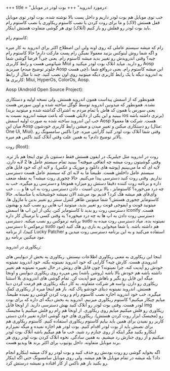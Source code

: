 +++
title = "درمورد اندروید"
+++
بوت لودر در موبایل:

خب توی موبایل هم بوت لودر داریم و داخل پست بالا نوشته شده. بوت لودر توی موبایل قفل هستش (لاک) و ما برای روت کردن یا نصب کاستوم ریکاوری یا نصب کاستوم رام باید بوت لودر رو قفلش رو باز کنیم (آنلاک) توی هر گوشی متفاوت هستش اینکار.

کاستوم رام:

رام که میشه سیستم عاملی که روی اونه ولی این اصطلاح اکثر برای اندروید به کار میره و اگه شما روش لینوکس بزنید معمولا نمیگن رام پست مارکت دارم! حالا کاستوم رام چیه؟ وقتی اندرویدش رو تغییر بدید میشه کاستوم رام. یعنی چی؟ فرضا گوشی شما شیائومی هست و رابط کاربری Miui رو دارید. میاید انلاک بوت لودر میکنید و Aosp میریزید (جلوتر توضیح میدم Aosp چی هست)، این میشه کاستوم رام. یعنی درواقع شما یه اندروید دیگه با یک رابط کاربری دیگه میتونید روی اون نصب کنید. چند تا مثال از رابط کاربری ها: Miui, HyperOs, ColorOs, Aosp.

Aosp (Android Open Source Project):

همونطور که از اسمش پیداست همون اندروید هستش. ولی نسخه اولیه و دستکاری نشده. همونطور که میدونین اندروید توسط گوگل ساخته شده و اوپن سورس هست (یعنی سورس یا همون کد هاش با تمام مردم به اشتراک گذاشته شده و میتونید برید ببینید و این یکی از دلایلی هست که باعث میشه اندروید نسبت به ios برتری داشته باشه) خب این اندروید ساخته شده به صورت اولیه اسمش Aosp هست. شرکت ها معمولا میان این Aosp رو دستکاری میکنن و تغییر میدن و میشن رابط کاربری خودشون (مثال: One Ui, Miui). 
وقتی شما آنلاک بوت لودر کنید گارانتی میره. چرا ناکس سامسونگ رو بالاتر توضیح دادم؟ به همین علت وقتی آنلاک کنید ناکس هم میره.

روت (Root):

روت در اندروید مثل جیلبریک در ایفون هستش فقط دستتون باز توی اینجا هم باز تره. وقتی گوشیتون روت میشه چه اتفاقی میوفته؟ ببینید تمام سیستم عامل ها 2 لایه دارن. لایه ای که ما می‌بینیم (پوشه های دانلود و موزیک و عکس). و لایه ای که خود فایل های سیستم عامل داخلش هست. طبیعتاً ما به لایه ای که سیستم عامل هست دسترسی نداریم. وقتی روت کنید دسترسی پیدا می‌کنیم. حالا چجوری روت میشه؟ یه نقطه ضعف داره و برنامه روت کننده دقیقا دستش رو میزاره همونجا و دسترسی رو میگیره. خب به چه درد می‌خوره؟ کاستومایز ، بالا بردن امنیت ، دادن دسترسی روت به اپ ها و ... . خب وای‌فای هم میشه هک کرد؟ قدیم بود می‌شد الان نمیشه خوشبختانه یا متاسفانه. حالا کاستومایز چجوری هستش؟ شما میتونین ظاهر کنترل سنتر رو تغییر بدین با ماژول ها، میتونید فونت و ایموجی فونت رو تغییر بدید، میتونید اپ هایی رو نصب کنید و بهشون دسترسی روت رو بدید تا کاستومایز کنن. یکی از این اپ ها اسمش iconify هست. دسترسی روت دادن به اپ ها به چه درد میخوره؟ یه وقتی کسی با ترمینال کار داره برنامه ترموکس رو نصب میکنه. دسترسی sudo نمیتونه بده. میاد دسترسی روت میده به ترموکس تا دسترسی sudo هم داشته باشه. یا شما میخواین یه بازی رو هک کنید (مود کنید)، از برنامه Lucky Patcher استفاده می‌کنید و به این برنامه دسترسی روت میدین و مود میکنین برنامه رو. 

ریکاوری در اندروید:

اینجا این ریکاوری به معنی ریکاوری اطلاعات نیستش. ریکاوری یه بخش از دیوایس های اندرویدی هست. کارش چیه؟ کارایی که خود اندروید نمیتونه بکنه. خود اندروید نمیتونه خودش رو آپدیت کنه. چرا نمیتونه؟ چون فایل های روتش در حال تغییره نمیتونه هم تغییر داشته باشه هم خودش بالا باشه (روشن باشه) پس می‌ره روی ریکاوری دیوایس و اونجا میگه این فایل رو بگیر و باهاش منو آپدیت کن. تمام گوشی های اندرویدی بلا استثنا ریکاوری رو دارن. واسه هر شرکت متفاوته. یه کار دیگه ریکاوری هم فرمت کردن دیتا هستش. اندروید نمیتونه دیتای خودشو پاک کنه. باز هم اینجا میره از ریکاوری کمک میگیره. خب خود اندروید اجازه نصب کاستوم رام و روت کردن گوشی رو نمیده طبیعتاً. میایم چیکار میکنیم؟ کاستوم ریکاوری میزنیم. اندروید یه بخش دیگه ای داره که برای بوت لودر هست. وقتی بوت لودر رو آنلاک کنید بهش دسترسی دارید. از اونجا فایل img ریکاوری رو فلش میکنیم میایم روی ریکاوری. از اونجا هم رام رو فلش میکنیم یا مجیسک رو (مجیسک ابزار روت کردن هستش). ریکاوری های خود گوشی اجازه تغییر دادن دستی کاربر رو نمیدن برای همین باید بیایم کاستوم ریکاوری استفاده کنیم. کاستوم ریکاوری هم برای نصبش باید از بوت لودر اقدام کنیم. بوت لودر هم اجازه نمیده و میگه نمیزارم اینکارو بکنید مگر اینکه از روی جنازم رد شید، خب ما هم میگیم باشه آنلاک بوت لودر میکنیم و از روی جنازش رد میشیم. به همین سادگی. نحوه انلاک کردن بوت لودر روی هر برند موبایل متفاوته. داخل یوتیوب برای اکثر برند ها ویدیو هست.



اگه بخواید گوشی رو روت بودنش رو حذف کنید و بوت لودر رو لاک میشه اینکارو انجام داد؟ بله میشه در تمام موبایل ها هم میشه. ولی روی موبایل سامسونگ حتی اگه اینکار رو بکنید باز هم ناکس از کار افتاده و نمیشه درستش کرد.